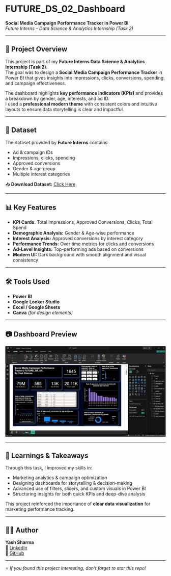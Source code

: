 # FUTURE_DS_02_Dashboard
**Social Media Campaign Performance Tracker in Power BI**  
*Future Interns – Data Science & Analytics Internship (Task 2)*

---

## 📌 Project Overview
This project is part of my **Future Interns Data Science & Analytics Internship (Task 2)**.  
The goal was to design a **Social Media Campaign Performance Tracker** in Power BI that gives insights into impressions, clicks, conversions, spending, and campaign effectiveness.

The dashboard highlights **key performance indicators (KPIs)** and provides a breakdown by gender, age, interests, and ad ID.  
I used a **professional modern theme** with consistent colors and intuitive layouts to ensure data storytelling is clear and impactful.

---

## 📂 Dataset
The dataset provided by **Future Interns** contains:
- Ad & campaign IDs
- Impressions, clicks, spending
- Approved conversions
- Gender & age group
- Multiple interest categories

📥 **Download Dataset:** [Click Here](data.csv)

---

## 📊 Key Features
- **KPI Cards:** Total Impressions, Approved Conversions, Clicks, Total Spend
- **Demographic Analysis:** Gender & Age-wise performance
- **Interest Analysis:** Approved conversions by interest category
- **Performance Trends:** Over time metrics for clicks and conversions
- **Ad-Level Insights:** Top-performing ads based on conversions
- **Modern UI:** Dark background with smooth alignment and visual consistency

---

## 🛠 Tools Used
- **Power BI**
- **Google Looker Studio**
- **Excel / Google Sheets**
- **Canva** *(for design elements)*

---

## 📷 Dashboard Preview
![Dashboard Screenshot](screenshot1.png)

---

## 📌 Learnings & Takeaways
Through this task, I improved my skills in:
- Marketing analytics & campaign optimization
- Designing dashboards for storytelling & decision-making
- Advanced use of filters, slicers, and custom visuals in Power BI
- Structuring insights for both quick KPIs and deep-dive analysis

This project reinforced the importance of **clear data visualization** for marketing performance tracking.

---

## 👨‍💻 Author
**Yash Sharma**  
🔗 [LinkedIn](https://www.linkedin.com/in/yash-sharma-8a04b82b8)  
🔗 [GitHub](https://github.com/hsaysh)  

---
⭐ *If you found this project interesting, don't forget to star this repo!*

